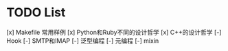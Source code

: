 TODO List
==========

[x] Makefile 常用样例
[x] Python和Ruby不同的设计哲学
[x] C++的设计哲学
[-] Hook
[-] SMTP和IMAP
[-] 泛型编程
[-] 元编程
[-] mixin
